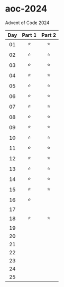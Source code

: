 # aoc-2024
Advent of Code 2024

| Day | Part 1 | Part 2 |
| :-: | :----: | :----: |
| 01  | ⭐     | ⭐     |
| 02  | ⭐     | ⭐     |
| 03  | ⭐     | ⭐     |
| 04  | ⭐     | ⭐     |
| 05  | ⭐     | ⭐     |
| 06  | ⭐     | ⭐     |
| 07  | ⭐     | ⭐     |
| 08  | ⭐     | ⭐     |
| 09  | ⭐     | ⭐     |
| 10  | ⭐     | ⭐     |
| 11  | ⭐     | ⭐     |
| 12  | ⭐     | ⭐     |
| 13  | ⭐     | ⭐     |
| 14  | ⭐     | ⭐     |
| 15  | ⭐     | ⭐     |
| 16  | ⭐     |        |
| 17  |        |        |
| 18  |  ⭐    | ⭐     |
| 19  |        |        |
| 20  |        |        |
| 21  |        |        |
| 22  |        |        |
| 23  |        |        |
| 24  |        |        |
| 25  |        |        |
